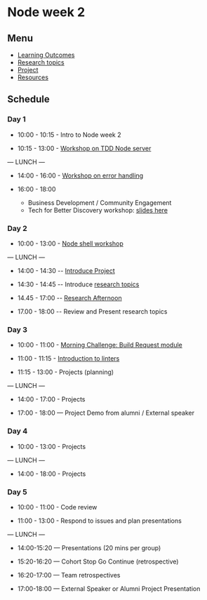# Node week 2

## Menu

- [Learning Outcomes](./learning-outcomes.md)
- [Research topics](./research-afternoon.md)
- [Project](./project.md)
- [Resources](./resources.md)

## Schedule

### Day 1

- 10:00 - 10:15 - Intro to Node week 2

- 10:15 - 13:00 - [Workshop on TDD Node server](https://github.com/foundersandcoders/ws-tdd-node-server)

— LUNCH —

- 14:00 - 16:00 - [Workshop on error handling](https://github.com/foundersandcoders/error-handling-workshop)

- 16:00 - 18:00 <br>
  - Business Development / Community Engagement
  - Tech for Better Discovery workshop: [slides here](https://facresources.com/slides/tfb-discovery-workshop.html#/)

### Day 2

- 10:00 - 13:00 - [Node shell workshop](https://github.com/foundersandcoders/Node-Shell-Workshop/)

— LUNCH —

- 14:00 - 14:30
  -- [Introduce Project](./project.md)

- 14:30 - 14:45
  -- Introduce [research topics](./research-afternoon.md)

- 14.45 - 17:00
  -- [Research Afternoon](./research-afternoon.md)

- 17.00 - 18:00
  -- Review and Present research topics

### Day 3

- 10:00 - 11:00 - [Morning Challenge: Build Request module](https://github.com/foundersandcoders/mc-request-module-workshop)

- 11:00 - 11:15 - [Introduction to linters](./linter.md)

- 11:15 - 13:00 - Projects (planning)

— LUNCH —

- 14:00 - 17:00 - Projects

- 17:00 - 18:00 — Project Demo from alumni / External speaker

### Day 4

- 10:00 - 13:00 - Projects

— LUNCH —

- 14:00 - 18:00 - Projects

### Day 5

- 10:00 - 11:00 - Code review

- 11:00 - 13:00 - Respond to issues and plan presentations

— LUNCH —

- 14:00-15:20 — Presentations (20 mins per group)

- 15:20-16:20 — Cohort Stop Go Continue (retrospective)

- 16:20-17:00 — Team retrospectives

- 17:00-18:00 — External Speaker or Alumni Project Presentation
